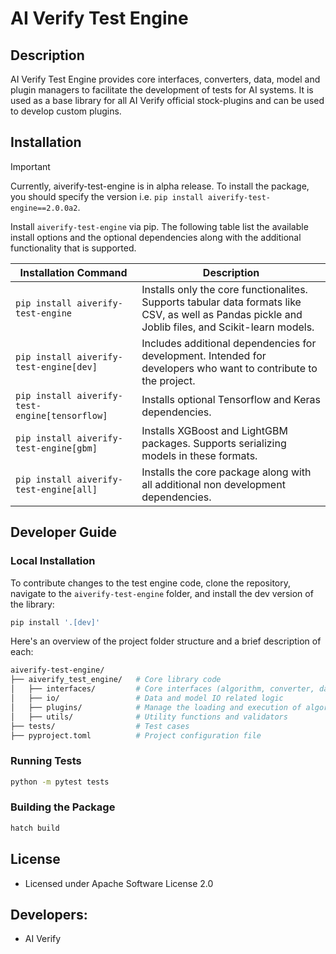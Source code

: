 # AI Verify Test Engine

## Description

AI Verify Test Engine provides core interfaces, converters, data, model and plugin managers to facilitate the development of tests for AI systems. It is used as a base library for all AI Verify official stock-plugins and can be used to develop custom plugins.

## Installation

> [!IMPORTANT]  
> Currently, aiverify-test-engine is in alpha release. To install the package, you should specify the version i.e. `pip install aiverify-test-engine==2.0.0a2`.

Install `aiverify-test-engine` via pip. The following table list the available install options and the optional dependencies along with the additional functionality that is supported.

| Installation Command                           | Description                                                                                                                                        |
| ---------------------------------------------- | -------------------------------------------------------------------------------------------------------------------------------------------------- |
| `pip install aiverify-test-engine`             | Installs only the core functionalites. Supports tabular data formats like CSV, as well as Pandas pickle and Joblib files, and Scikit-learn models. |
| `pip install aiverify-test-engine[dev]`        | Includes additional dependencies for development. Intended for developers who want to contribute to the project.                                   |
| `pip install aiverify-test-engine[tensorflow]` | Installs optional Tensorflow and Keras dependencies.                                                                                               |
| `pip install aiverify-test-engine[gbm]`        | Installs XGBoost and LightGBM packages. Supports serializing models in these formats.                                                              |
| `pip install aiverify-test-engine[all]`        | Installs the core package along with all additional non development dependencies.                                                                  |

## Developer Guide

### Local Installation

To contribute changes to the test engine code, clone the repository, navigate to the `aiverify-test-engine` folder, and install the dev version of the library:

```bash
pip install '.[dev]'
```

Here's an overview of the project folder structure and a brief description of each:

```bash
aiverify-test-engine/
├── aiverify_test_engine/   # Core library code
│   ├── interfaces/         # Core interfaces (algorithm, converter, data, model, pipeline, serializer, plugin)
│   ├── io/                 # Data and model IO related logic
│   ├── plugins/            # Manage the loading and execution of algorithm, data, model, pipeline and plugins
│   ├── utils/              # Utility functions and validators
├── tests/                  # Test cases
├── pyproject.toml          # Project configuration file
```

### Running Tests

```bash
python -m pytest tests
```

### Building the Package

```bash
hatch build
```

## License

- Licensed under Apache Software License 2.0

## Developers:

- AI Verify

